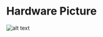 # Hardware Picture

![alt text](https://media.discordapp.net/attachments/1351475796941865012/1376825694813818930/IMG_20250519_095240603.jpg?ex=6847dfd9&is=68468e59&hm=9718fab0beec52ab338d0a3da2822e079d0e98a71a11f80b9a6169cfe52644c2&=&format=webp&width=1136&height=1514)

